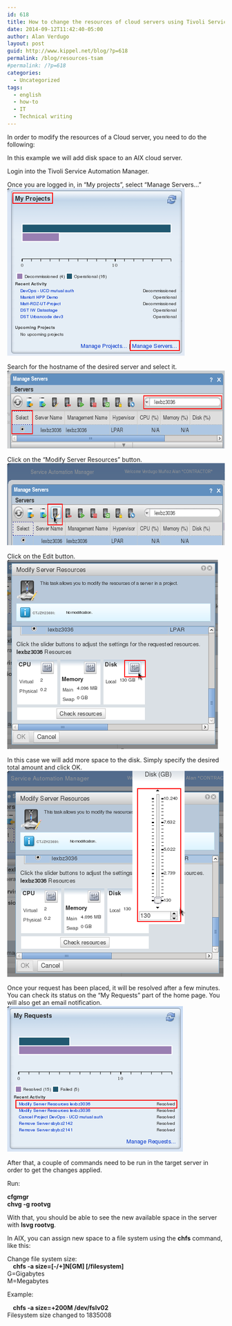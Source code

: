 ```yaml
---
id: 618
title: How to change the resources of cloud servers using Tivoli Service Automation Manager
date: 2014-09-12T11:42:40-05:00
author: Alan Verdugo
layout: post
guid: http://www.kippel.net/blog/?p=618
permalink: /blog/resources-tsam
#permalink: /?p=618
categories:
  - Uncategorized
tags:
  - english
  - how-to
  - IT
  - Technical writing
---
```

<div class="entryContentContainer blogsWrapText">
  <p dir="ltr">
    In order to modify the resources of a Cloud server, you need to do the following:
  </p>
  
  <p dir="ltr">
    In this example we will add disk space to an AIX cloud server.
  </p>
  
  <p dir="ltr">
    Login into the Tivoli Service Automation Manager.
  </p>
  
  <p dir="ltr">
    Once you are logged in, in &#8220;My projects&#8221;, select &#8220;Manage Servers&#8230;&#8221;<a href="https://raw.githubusercontent.com/alanverdugo/alanverdugo.github.io/master/wp-content/uploads/2014/09/1.png"><img class="aligncenter size-full wp-image-619" src="https://raw.githubusercontent.com/alanverdugo/alanverdugo.github.io/master/wp-content/uploads/2014/09/1.png" alt="1" width="411" height="388" /></a>
  </p>
  
  <p dir="ltr">
    Search for the hostname of the desired server and select it.<a href="https://raw.githubusercontent.com/alanverdugo/alanverdugo.github.io/master/wp-content/uploads/2014/09/2.png"><img class="aligncenter wp-image-620 size-full" src="https://raw.githubusercontent.com/alanverdugo/alanverdugo.github.io/master/wp-content/uploads/2014/09/2.png" alt="2" width="620" height="181" /></a>
  </p>
  
  <p dir="ltr">
    Click on the &#8220;Modify Server Resources&#8221; button.<a href="https://raw.githubusercontent.com/alanverdugo/alanverdugo.github.io/master/wp-content/uploads/2014/09/3.png"><img class="aligncenter wp-image-621 size-full" src="https://raw.githubusercontent.com/alanverdugo/alanverdugo.github.io/master/wp-content/uploads/2014/09/3.png" alt="3" width="624" height="190" /></a>
  </p>
  
  <p dir="ltr">
    Click on the Edit button.<a href="https://raw.githubusercontent.com/alanverdugo/alanverdugo.github.io/master/wp-content/uploads/2014/09/4.png"><img class="aligncenter wp-image-622 size-full" src="https://raw.githubusercontent.com/alanverdugo/alanverdugo.github.io/master/wp-content/uploads/2014/09/4.png" alt="4" width="488" height="438" /></a>
  </p>
  
  <p dir="ltr">
    In this case we will add more space to the disk. Simply specify the desired total amount and click OK.<a href="https://raw.githubusercontent.com/alanverdugo/alanverdugo.github.io/master/wp-content/uploads/2014/09/5.png"><img class="aligncenter size-full wp-image-623" src="https://raw.githubusercontent.com/alanverdugo/alanverdugo.github.io/master/wp-content/uploads/2014/09/5.png" alt="5" width="501" height="477" /></a>
  </p>
  
  <p dir="ltr">
    Once your request has been placed, it will be resolved after a few minutes. You can check its status on the &#8220;My Requests&#8221; part of the home page. You will also get an email notification.<a href="https://raw.githubusercontent.com/alanverdugo/alanverdugo.github.io/master/wp-content/uploads/2014/09/6.png"><img class="aligncenter wp-image-624 size-full" src="https://raw.githubusercontent.com/alanverdugo/alanverdugo.github.io/master/wp-content/uploads/2014/09/6.png" alt="6" width="407" height="337" /></a>
  </p>
  
  <p dir="ltr">
    After that, a couple of commands need to be run in the target server in order to get the changes applied.
  </p>
  
  <p dir="ltr">
    Run:
  </p>
  
  <p dir="ltr">
    <strong>cfgmgr<br /> chvg -g rootvg</strong>
  </p>
  
  <p dir="ltr">
    With that, you should be able to see the new available space in the server with <strong>lsvg rootvg</strong>.
  </p>
  
  <p dir="ltr">
    In AIX, you can assign new space to a file system using the <strong>chfs</strong> command, like this:
  </p>
  
  <p dir="ltr">
    Change file system size:<br /> <strong>    chfs -a size=[-/+]N[GM] [/filesystem]</strong><br /> G=Gigabytes<br /> M=Megabytes
  </p>
  
  <p dir="ltr">
    Example:
  </p>
  
  <p dir="ltr">
    <strong>    chfs -a size=+200M /dev/fslv02</strong><br /> Filesystem size changed to 1835008
  </p>
</div>